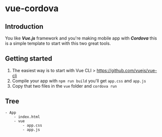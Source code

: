 # vue-cordova

## Introduction
You like ***Vue.js*** framework and you're making mobile app with ***Cordova*** this is a simple template to start with this two great tools.

## Getting started

1. The easiest way is to start with Vue CLI > https://github.com/vuejs/vue-cli
2. Compile your app with `npm run build` you'll get `app.css` and `app.js`
3. Copy that two files in the `vue` folder and `cordova run`

## Tree

```
- App
    - index.html
    - vue
        - app.css
        - app.js
```
